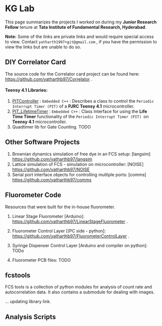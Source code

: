 # KG Lab

This page summarizes the projects I worked on during my **Junior Research Fellow** tenure at **Tata Institute of Fundamental Research, Hyderabad**.





**Note:** Some of the links are private links and would require special access to view. Contact `yatharth1997+git@gmail.com` , if you have the permission to view the links but are unable to do so.

## DIY Correlator Card

The source code for the Correlator card project can be found here: https://github.com/yatharthb97/Correlator .



#### Teensy 4.1 Libraries:

1. [PITController](https://gist.github.com/yatharthb97/5dfd744b3d4870195b685b8c2d701075) : `Embedded C++` : Describes a class to control the `Periodic Interrupt Timer (PIT)` of a **PJRC Teensy 4.1** microcontroller.
2. [PIT_LifetimeTimer](https://gist.github.com/yatharthb97/ec75c614922c807b9aa022b52c3f36b0) : `Embedded C++` : Class Interface for using the **Life Time Timer** functionality of the `Periodic Interrupt Timer (PIT) `on **Teensy 4.1** microcontroller.
3. Quadtimer lib for Gate Counting. TODO



## Other Software Projects

1. Brownian dynamics simulation of free dye in an FCS setup: [langsim] https://github.com/yatharthb97/langsim
2. Lattice simulation of FCS - simulation on microcontroller: [NOISE] https://github.com/yatharthb97/NOISE
3. Serial port interface objects for controlling multiple ports: [comms] https://github.com/yatharthb97/comms



## Fluorometer Code

Resources that were built for the in-house fluorometer.

1. Linear Stage Fluorometer [Arduino]: https://github.com/yatharthb97/LinearStageFluorometer .

2. Fluorometer Control Layer [(PC side - python]: https://github.com/yatharthb97/FluorometerControlLayer .
3. Syringe Dispenser Control Layer [Arduino and compiler on python]: TODo
4. Fluorometer PCB files: TODO





## fcstools

FCS tools is a collection of python modules for analysis of count rate and autocorrelation data. It also contains a submodule for dealing with images.

... updating library link.





## Analysis Scripts